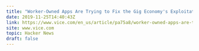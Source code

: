 ```yaml
---
title: "Worker-Owned Apps Are Trying to Fix the Gig Economy's Exploitation"
date: 2019-11-25T14:40:43Z
link: https://www.vice.com/en_us/article/pa75a8/worker-owned-apps-are-trying-to-fix-the-gig-economys-exploitation?utm_medium=RSS&utm_source=hune
site: www.vice.com
topic: Hacker News
draft: false
---
```


